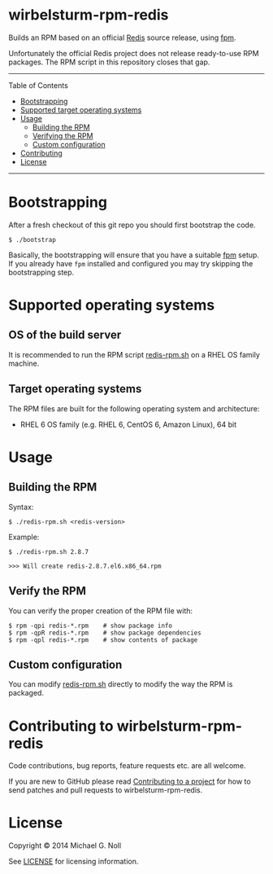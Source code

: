 # wirbelsturm-rpm-redis

Builds an RPM based on an official [Redis](http://redis.io) source release, using
[fpm](https://github.com/jordansissel/fpm).

Unfortunately the official Redis project does not release ready-to-use RPM packages.  The RPM
script in this repository closes that gap.

---

Table of Contents

* <a href="#bootstrap">Bootstrapping</a>
* <a href="#supported-os">Supported target operating systems</a>
* <a href="#usage">Usage</a>
    * <a href="#build">Building the RPM</a>
    * <a href="#verify">Verifying the RPM</a>
    * <a href="#configuration">Custom configuration</a>
* <a href="#contributing">Contributing</a>
* <a href="#license">License</a>

---

<a name="bootstrap"></a>

# Bootstrapping

After a fresh checkout of this git repo you should first bootstrap the code.

    $ ./bootstrap

Basically, the bootstrapping will ensure that you have a suitable [fpm](https://github.com/jordansissel/fpm) setup.
If you already have `fpm` installed and configured you may try skipping the bootstrapping step.


<a name="supported-os"></a>

# Supported operating systems

## OS of the build server

It is recommended to run the RPM script [redis-rpm.sh](redis-rpm.sh) on a RHEL OS family machine.


## Target operating systems

The RPM files are built for the following operating system and architecture:

* RHEL 6 OS family (e.g. RHEL 6, CentOS 6, Amazon Linux), 64 bit


<a name="usage"></a>

# Usage


<a name="build"></a>

## Building the RPM

Syntax:

    $ ./redis-rpm.sh <redis-version>

Example:

    $ ./redis-rpm.sh 2.8.7

    >>> Will create redis-2.8.7.el6.x86_64.rpm


<a name="verify"></a>

## Verify the RPM

You can verify the proper creation of the RPM file with:

    $ rpm -qpi redis-*.rpm    # show package info
    $ rpm -qpR redis-*.rpm    # show package dependencies
    $ rpm -qpl redis-*.rpm    # show contents of package


<a name="configuration"></a>

## Custom configuration

You can modify [redis-rpm.sh](redis-rpm.sh) directly to modify the way the RPM is packaged.


<a name="contributing"></a>

# Contributing to wirbelsturm-rpm-redis

Code contributions, bug reports, feature requests etc. are all welcome.

If you are new to GitHub please read [Contributing to a project](https://help.github.com/articles/fork-a-repo) for how
to send patches and pull requests to wirbelsturm-rpm-redis.


<a name="license"></a>

# License

Copyright © 2014 Michael G. Noll

See [LICENSE](LICENSE) for licensing information.
